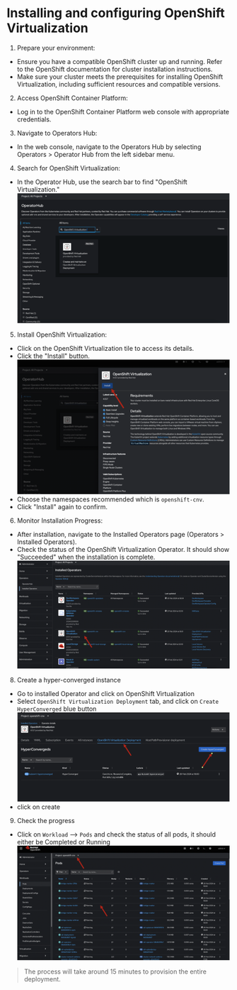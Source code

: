 # Installing and configuring OpenShift Virtualization  

1. Prepare your environment:
* Ensure you have a compatible OpenShift cluster up and running. Refer to the OpenShift documentation for cluster installation instructions.
* Make sure your cluster meets the prerequisites for installing OpenShift Virtualization, including sufficient resources and compatible versions.
2. Access OpenShift Container Platform:
* Log in to the OpenShift Container Platform web console with appropriate credentials.
3. Navigate to Operators Hub:
* In the web console, navigate to the Operators Hub by selecting Operators > Operator Hub from the left sidebar menu.
4. Search for OpenShift Virtualization:
* In the Operator Hub, use the search bar to find "OpenShift Virtualization."
![1.png](/assets/1.png)
5. Install OpenShift Virtualization:
* Click on the OpenShift Virtualization tile to access its details.
* Click the "Install" button.
![2.png](/assets/2.png)
* Choose the namespaces recommended which is ```openshift-cnv```. 
* Click "Install" again to confirm.
6. Monitor Installation Progress:
* After installation, navigate to the Installed Operators page (Operators > Installed Operators).
* Check the status of the OpenShift Virtualization Operator. It should show "Succeeded" when the installation is complete.
![3.png](/assets/3.png)
8. Create a hyper-converged instance 
* Go to installed Operator and click on OpenShift Virtualization 
* Select ```OpenShift Virtualization Deployment``` tab, and click on ```Create HyperConverged``` blue button 
![4.png](/assets/4.png)
* click on create
9. Check the progress 
* Click on ```Workload``` --> ```Pods``` and check the status of all pods, it should either be  Completed or Running
![5.png](/assets/5.png)
> The process will take around 15 minutes to provision the entire deployment.
